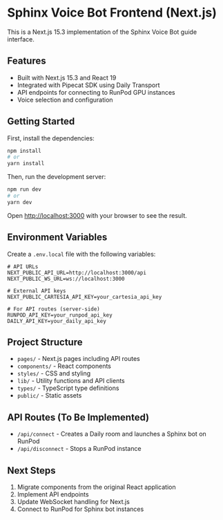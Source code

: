 # Sphinx Voice Bot Frontend (Next.js)

This is a Next.js 15.3 implementation of the Sphinx Voice Bot guide interface.

## Features

- Built with Next.js 15.3 and React 19
- Integrated with Pipecat SDK using Daily Transport
- API endpoints for connecting to RunPod GPU instances
- Voice selection and configuration

## Getting Started

First, install the dependencies:

```bash
npm install
# or
yarn install
```

Then, run the development server:

```bash
npm run dev
# or
yarn dev
```

Open [http://localhost:3000](http://localhost:3000) with your browser to see the result.

## Environment Variables

Create a `.env.local` file with the following variables:

```
# API URLs
NEXT_PUBLIC_API_URL=http://localhost:3000/api
NEXT_PUBLIC_WS_URL=ws://localhost:3000

# External API keys
NEXT_PUBLIC_CARTESIA_API_KEY=your_cartesia_api_key

# For API routes (server-side)
RUNPOD_API_KEY=your_runpod_api_key
DAILY_API_KEY=your_daily_api_key
```

## Project Structure

- `pages/` - Next.js pages including API routes
- `components/` - React components
- `styles/` - CSS and styling
- `lib/` - Utility functions and API clients
- `types/` - TypeScript type definitions
- `public/` - Static assets

## API Routes (To Be Implemented)

- `/api/connect` - Creates a Daily room and launches a Sphinx bot on RunPod
- `/api/disconnect` - Stops a RunPod instance

## Next Steps

1. Migrate components from the original React application
2. Implement API endpoints
3. Update WebSocket handling for Next.js
4. Connect to RunPod for Sphinx bot instances
